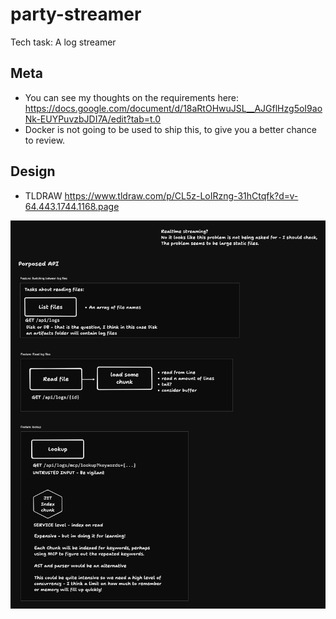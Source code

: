 # party-streamer
Tech task: A log streamer

## Meta
- You can see my thoughts on the requirements here:
https://docs.google.com/document/d/18aRtOHwuJSL__AJGflHzg5oI9aoNk-EUYPuvzbJDI7A/edit?tab=t.0
- Docker is not going to be used to ship this, to give you a better chance to review.

## Design
- TLDRAW https://www.tldraw.com/p/CL5z-LoIRzng-31hCtqfk?d=v-64.443.1744.1168.page

![Napkin Sketch of my direction](./design-ideas.png)